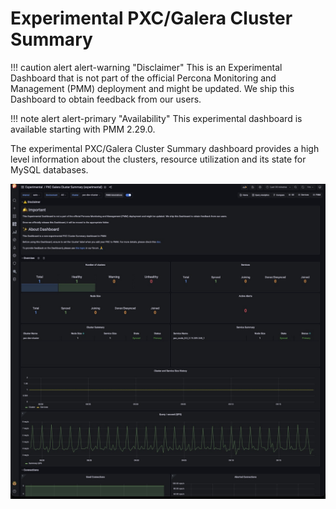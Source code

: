 # Experimental PXC/Galera Cluster Summary

!!! caution alert alert-warning "Disclaimer"
    This is an Experimental Dashboard that is not part of the official Percona Monitoring and Management (PMM) deployment and might be updated. We ship this Dashboard to obtain feedback from our users.

!!! note alert alert-primary "Availability"
    This experimental dashboard is available starting with PMM 2.29.0.

The experimental PXC/Galera Cluster Summary dashboard provides a high level information about the clusters, resource utilization and its state for MySQL databases.

![!image](../../_images/PMM_PXC_Galera_Cluster_Summary._Experimental.jpg)
